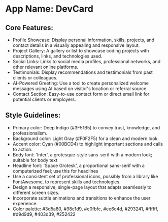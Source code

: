 # **App Name**: DevCard

## Core Features:

- Profile Showcase: Display personal information, skills, projects, and contact details in a visually appealing and responsive layout.
- Project Gallery: A gallery or list to showcase coding projects with descriptions, links, and technologies used.
- Social Links: Links to social media profiles, professional networks, and other relevant online platforms.
- Testimonials: Display recommendations and testimonials from past clients or colleagues.
- AI-Powered Greeting: Use a tool to create personalized welcome messages using AI based on visitor's location or referral source.
- Contact Section: Easy-to-use contact form or direct email link for potential clients or employers.

## Style Guidelines:

- Primary color: Deep Indigo (#3F51B5) to convey trust, knowledge, and professionalism.
- Background color: Light Gray (#F0F2F5) for a clean and modern look.
- Accent color: Cyan (#00BCD4) to highlight important sections and calls to action.
- Body font: 'Inter', a grotesque-style sans-serif with a modern look; suitable for body text
- Headline font: 'Space Grotesk', a proportional sans-serif with a computerized feel; use this for headlines
- Use a consistent set of professional icons, possibly from a library like FontAwesome, to represent skills and technologies.
- Design a responsive, single-page layout that adapts seamlessly to different screen sizes.
- Incorporate subtle animations and transitions to enhance the user experience.
- Color palette: #3d5a80, #98c1d9, #e0fbfc, #ee6c4d, #293241, #ffffff, #d9d9d9, #403d39, #252422